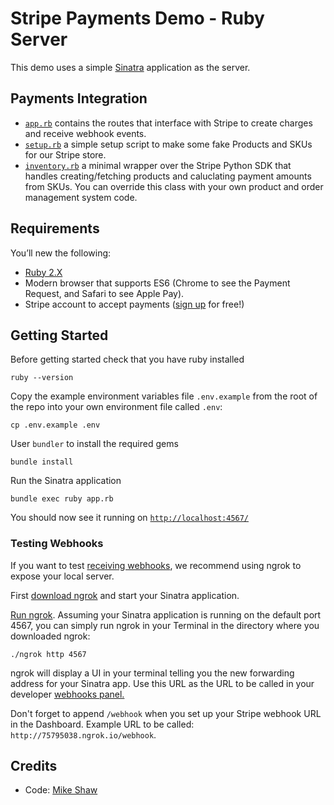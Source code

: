 # Stripe Payments Demo - Ruby Server

This demo uses a simple [Sinatra](http://sinatrarb.com/) application as the server.

## Payments Integration

- [`app.rb`](app.rb) contains the routes that interface with Stripe to create charges and receive webhook events.
- [`setup.rb`](setup.rb) a simple setup script to make some fake Products and SKUs for our Stripe store.
- [`inventory.rb`](inventory.rb) a minimal wrapper over the Stripe Python SDK that handles creating/fetching products and caluclating payment amounts from SKUs. You can override this class with your own product and order management system code.

## Requirements

You’ll new the following:

- [Ruby 2.X](https://www.ruby-lang.org/en/downloads/)
- Modern browser that supports ES6 (Chrome to see the Payment Request, and Safari to see Apple Pay).
- Stripe account to accept payments ([sign up](https://dashboard.stripe.com/register) for free!)

## Getting Started

Before getting started check that you have ruby installed

```
ruby --version
```

Copy the example environment variables file `.env.example` from the root of the repo into your own environment file called `.env`:

```
cp .env.example .env
```

User `bundler` to install the required gems

```
bundle install
```

Run the Sinatra application

```
bundle exec ruby app.rb
```

You should now see it running on [`http://localhost:4567/`](http://localhost:4567/)

### Testing Webhooks

If you want to test [receiving webhooks](https://stripe.com/docs/webhooks), we recommend using ngrok to expose your local server.

First [download ngrok](https://ngrok.com) and start your Sinatra application.

[Run ngrok](https://ngrok.com/docs). Assuming your Sinatra application is running on the default port 4567, you can simply run ngrok in your Terminal in the directory where you downloaded ngrok:

```
./ngrok http 4567
```

ngrok will display a UI in your terminal telling you the new forwarding address for your Sinatra app. Use this URL as the URL to be called in your developer [webhooks panel.](https://dashboard.stripe.com/account/webhooks)

Don't forget to append `/webhook` when you set up your Stripe webhook URL in the Dashboard. Example URL to be called: `http://75795038.ngrok.io/webhook`.

## Credits
- Code: [Mike Shaw](https://www.linkedin.com/in/mandshaw/)